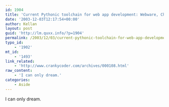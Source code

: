```yaml
---
id: 1904
title: 'Current Pythonic toolchain for web app development: Webware, Cheetah, PEAK and SQLObject.'
date: '2003-12-03T12:17:54+00:00'
author: Kellan
layout: post
guid: 'http://lm.quxx.info/?p=1904'
permalink: /2003/12/03/current-pythonic-toolchain-for-web-app-development-webware-cheetah-peak-and-sqlobject/
typo_id:
    - '1902'
mt_id:
    - '1493'
link_related:
    - 'http://www.crankycoder.com/archives/000108.html'
raw_content:
    - 'I can only dream.'
categories:
    - Aside
---
```


I can only dream.